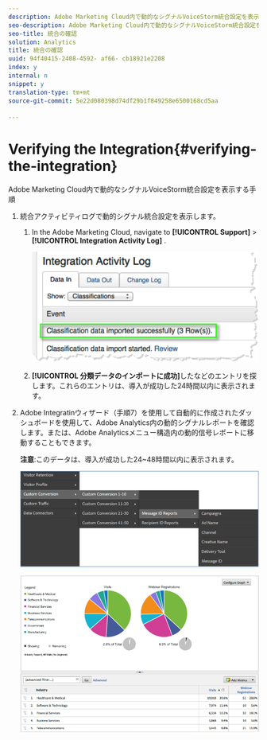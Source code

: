 ```yaml
---
description: Adobe Marketing Cloud内で動的なシグナルVoiceStorm統合設定を表示する手順
seo-description: Adobe Marketing Cloud内で動的なシグナルVoiceStorm統合設定を表示する手順
seo-title: 統合の確認
solution: Analytics
title: 統合の確認
uuid: 94f40415-2408-4592- af66- cb18921e2208
index: y
internal: n
snippet: y
translation-type: tm+mt
source-git-commit: 5e22d080398d74df29b1f849258e6500168cd5aa

---
```



# Verifying the Integration{#verifying-the-integration}

Adobe Marketing Cloud内で動的なシグナルVoiceStorm統合設定を表示する手順

1. 統合アクティビティログで動的シグナル統合設定を表示します。
   1. In the Adobe Marketing Cloud, navigate to  **[!UICONTROL Support]** &gt; **[!UICONTROL Integration Activity Log]** .

      ![](assets/integration_activity_log.png)

   1. **[!UICONTROL 分類データのインポートに成功]**&#x200B;したなどのエントリを探します。これらのエントリは、導入が成功した24時間以内に表示されます。
1. Adobe Integratinウィザード（手順7）を使用して自動的に作成されたダッシュボードを使用して、Adobe Analytics内の動的シグナルレポートを確認します。または、Adobe Analyticsメニュー構造内の動的信号レポートに移動することもできます。

   **注意**:このデータは、導入が成功した24~48時間以内に表示されます。

   ![](assets/reporting.png)

   ![](assets/reporting2.png)

